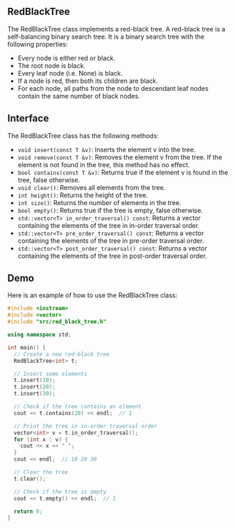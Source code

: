 ## RedBlackTree
The RedBlackTree class implements a red-black tree. A red-black tree is a self-balancing binary search tree. It is a binary search tree with the following properties:

* Every node is either red or black.
* The root node is black.
* Every leaf node (i.e. None) is black.
* If a node is red, then both its children are black.
* For each node, all paths from the node to descendant leaf nodes contain the same number of black nodes.

## Interface

The RedBlackTree class has the following methods:

* `void insert(const T &v)`: Inserts the element v into the tree.
* `void remove(const T &v)`: Removes the element v from the tree. If the element is not found in the tree, this method has no effect.
* `bool contains(const T &v)`: Returns true if the element v is found in the tree, false otherwise.
* `void clear()`: Removes all elements from the tree.
* `int height()`: Returns the height of the tree.
* `int size()`: Returns the number of elements in the tree.
* `bool empty()`: Returns true if the tree is empty, false otherwise.
* `std::vector<T> in_order_traversal() const`: Returns a vector containing the elements of the tree in in-order traversal order.
* `std::vector<T> pre_order_traversal() const`: Returns a vector containing the elements of the tree in pre-order traversal order.
* `std::vector<T> post_order_traversal() const`: Returns a vector containing the elements of the tree in post-order traversal order.

## Demo

Here is an example of how to use the RedBlackTree class:

```cpp
#include <iostream>
#include <vector>
#include "src/red_black_tree.h"

using namespace std;

int main() {
  // Create a new red-black tree
  RedBlackTree<int> t;

  // Insert some elements
  t.insert(10);
  t.insert(20);
  t.insert(30);

  // Check if the tree contains an element
  cout << t.contains(20) << endl;  // 1

  // Print the tree in in-order traversal order
  vector<int> v = t.in_order_traversal();
  for (int x : v) {
    cout << x << " ";
  }
  cout << endl;  // 10 20 30

  // Clear the tree
  t.clear();

  // Check if the tree is empty
  cout << t.empty() << endl;  // 1

  return 0;
}
```